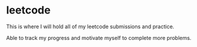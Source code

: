 # leetcode

This is where I will hold all of my leetcode submissions and practice. 

Able to track my progress and motivate myself to complete more problems. 